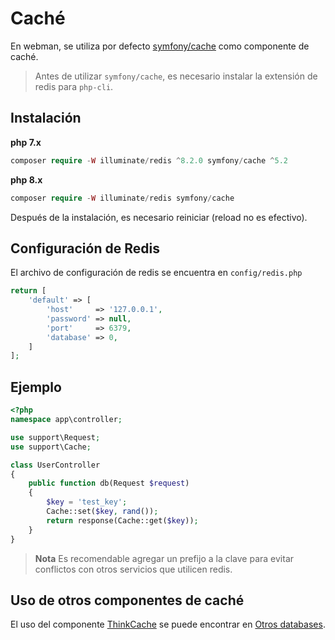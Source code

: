 # Caché

En webman, se utiliza por defecto [symfony/cache](https://github.com/symfony/cache) como componente de caché.

> Antes de utilizar `symfony/cache`, es necesario instalar la extensión de redis para `php-cli`.

## Instalación
**php 7.x**
```php
composer require -W illuminate/redis ^8.2.0 symfony/cache ^5.2
```
**php 8.x**
```php
composer require -W illuminate/redis symfony/cache
```

Después de la instalación, es necesario reiniciar (reload no es efectivo).

## Configuración de Redis
El archivo de configuración de redis se encuentra en `config/redis.php`
```php
return [
    'default' => [
        'host'     => '127.0.0.1',
        'password' => null,
        'port'     => 6379,
        'database' => 0,
    ]
];
```

## Ejemplo
```php
<?php
namespace app\controller;

use support\Request;
use support\Cache;

class UserController
{
    public function db(Request $request)
    {
        $key = 'test_key';
        Cache::set($key, rand());
        return response(Cache::get($key));
    }
}
```

> **Nota**
> Es recomendable agregar un prefijo a la clave para evitar conflictos con otros servicios que utilicen redis.

## Uso de otros componentes de caché

El uso del componente [ThinkCache](https://github.com/top-think/think-cache) se puede encontrar en [Otros databases](others.md#ThinkCache).
